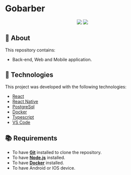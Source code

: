 # Gobarber 

<p align="center">
<img src="https://user-images.githubusercontent.com/61808503/175107835-65a7dfdf-1bd9-4884-b572-6cf866dd768c.png" />
<img src="https://cdn-images-1.medium.com/max/1600/1*LHzc8Srf5_XBeKzNWdVnfQ.png"/>
</p>

## :page_with_curl: About

This repository contains:
- Back-end, Web and Mobile application.

## :hammer: Technologies

This project was developed with the following technologies:

- [React](https://reactjs.org/)
- [React Native](https://reactnative.dev/)
- [PostgreSql](https://www.postgresql.org/)
- [Docker](https://www.docker.com/)
- [Typescript](https://www.typescriptlang.org/)
- [VS Code](https://code.visualstudio.com/)

## :books: Requirements
- To have [**Git**](https://git-scm.com/) installed to clone the repository.
- To have [**Node.js**](https://nodejs.org/en/) installed.
- To have [**Docker**](https://www.docker.com/) installed.
- To have Android or IOS device.
